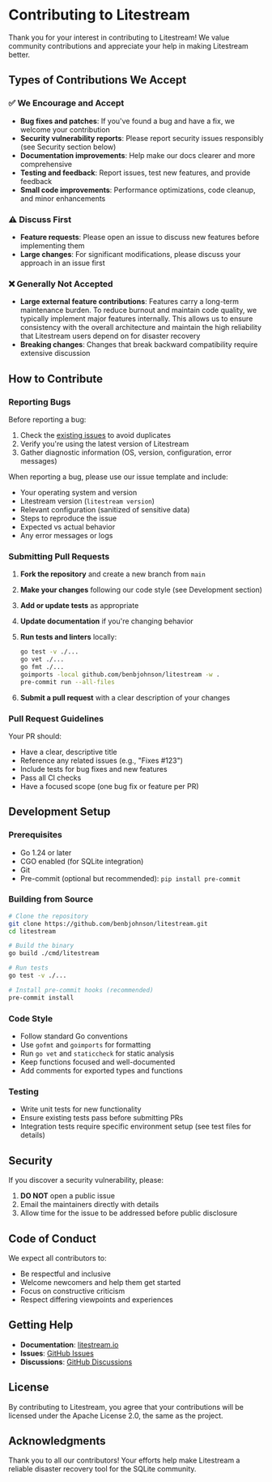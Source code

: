 # Contributing to Litestream

Thank you for your interest in contributing to Litestream! We value community contributions and appreciate your help in making Litestream better.

## Types of Contributions We Accept

### ✅ We Encourage and Accept

- **Bug fixes and patches**: If you've found a bug and have a fix, we welcome your contribution
- **Security vulnerability reports**: Please report security issues responsibly (see Security section below)
- **Documentation improvements**: Help make our docs clearer and more comprehensive
- **Testing and feedback**: Report issues, test new features, and provide feedback
- **Small code improvements**: Performance optimizations, code cleanup, and minor enhancements

### ⚠️ Discuss First

- **Feature requests**: Please open an issue to discuss new features before implementing them
- **Large changes**: For significant modifications, please discuss your approach in an issue first

### ❌ Generally Not Accepted

- **Large external feature contributions**: Features carry a long-term maintenance burden. To reduce burnout and maintain code quality, we typically implement major features internally. This allows us to ensure consistency with the overall architecture and maintain the high reliability that Litestream users depend on for disaster recovery
- **Breaking changes**: Changes that break backward compatibility require extensive discussion

## How to Contribute

### Reporting Bugs

Before reporting a bug:

1. Check the [existing issues](https://github.com/benbjohnson/litestream/issues) to avoid duplicates
2. Verify you're using the latest version of Litestream
3. Gather diagnostic information (OS, version, configuration, error messages)

When reporting a bug, please use our issue template and include:

- Your operating system and version
- Litestream version (`litestream version`)
- Relevant configuration (sanitized of sensitive data)
- Steps to reproduce the issue
- Expected vs actual behavior
- Any error messages or logs

### Submitting Pull Requests

1. **Fork the repository** and create a new branch from `main`
2. **Make your changes** following our code style (see Development section)
3. **Add or update tests** as appropriate
4. **Update documentation** if you're changing behavior
5. **Run tests and linters** locally:

   ```bash
   go test -v ./...
   go vet ./...
   go fmt ./...
   goimports -local github.com/benbjohnson/litestream -w .
   pre-commit run --all-files
   ```

6. **Submit a pull request** with a clear description of your changes

### Pull Request Guidelines

Your PR should:

- Have a clear, descriptive title
- Reference any related issues (e.g., "Fixes #123")
- Include tests for bug fixes and new features
- Pass all CI checks
- Have a focused scope (one bug fix or feature per PR)

## Development Setup

### Prerequisites

- Go 1.24 or later
- CGO enabled (for SQLite integration)
- Git
- Pre-commit (optional but recommended): `pip install pre-commit`

### Building from Source

```bash
# Clone the repository
git clone https://github.com/benbjohnson/litestream.git
cd litestream

# Build the binary
go build ./cmd/litestream

# Run tests
go test -v ./...

# Install pre-commit hooks (recommended)
pre-commit install
```

### Code Style

- Follow standard Go conventions
- Use `gofmt` and `goimports` for formatting
- Run `go vet` and `staticcheck` for static analysis
- Keep functions focused and well-documented
- Add comments for exported types and functions

### Testing

- Write unit tests for new functionality
- Ensure existing tests pass before submitting PRs
- Integration tests require specific environment setup (see test files for details)

## Security

If you discover a security vulnerability, please:

1. **DO NOT** open a public issue
2. Email the maintainers directly with details
3. Allow time for the issue to be addressed before public disclosure

## Code of Conduct

We expect all contributors to:

- Be respectful and inclusive
- Welcome newcomers and help them get started
- Focus on constructive criticism
- Respect differing viewpoints and experiences

## Getting Help

- **Documentation**: [litestream.io](https://litestream.io)
- **Issues**: [GitHub Issues](https://github.com/benbjohnson/litestream/issues)
- **Discussions**: [GitHub Discussions](https://github.com/benbjohnson/litestream/discussions)

## License

By contributing to Litestream, you agree that your contributions will be licensed under the Apache License 2.0, the same as the project.

## Acknowledgments

Thank you to all our contributors! Your efforts help make Litestream a reliable disaster recovery tool for the SQLite community.
